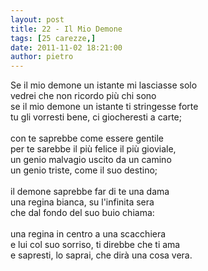 ```yaml
---
layout: post
title: 22 - Il Mio Demone
tags: [25 carezze,]
date: 2011-11-02 18:21:00
author: pietro
---
```

Se il mio demone un istante mi lasciasse solo<br/>vedrei che non ricordo più chi sono<br/>se il mio demone un istante ti stringesse forte<br/>tu gli vorresti bene, ci giocheresti a carte;<br/><br/>con te saprebbe come essere gentile<br/>per te sarebbe il più felice il più gioviale,<br/>un genio malvagio uscito da un camino<br/>un genio triste, come il suo destino;<br/><br/>il demone saprebbe far di te una dama<br/>una regina bianca, su l'infinita sera<br/>che dal fondo del suo buio chiama:<br/><br/>una regina in centro a una scacchiera<br/>e lui col suo sorriso, ti direbbe che ti ama<br/>e sapresti, lo saprai, che dirà una cosa vera.
